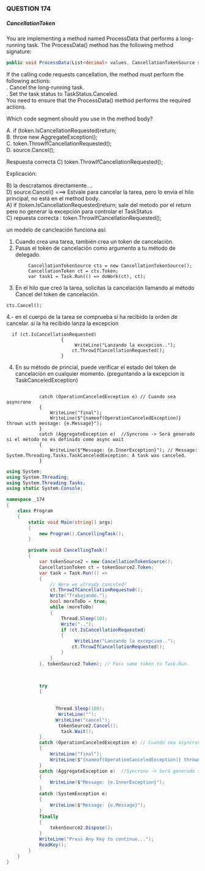 ### QUESTION 174 

##### CancellationToken

You are implementing a method named ProcessData that performs a long-running task. The ProcessData()
method has the following method signature:
```` c#
public void ProcessData(List<decimal> values, CancellationTokenSource source, CancellationToken token)
````

If the calling code requests cancellation, the method must perform the following actions:  
. Cancel the long-running task.   
. Set the task status to TaskStatus.Canceled.    
You need to ensure that the ProcessData() method performs the required actions.    

Which code segment should you use in the method body?
  
A. if (token.IsCancellationRequested)return;  
B. throw new AggregateException();  
C. token.ThrowIfCancellationRequested();  
D. source.Cancel();  





Respuesta correcta C) token.ThrowIfCancellationRequested();  

Explicación:  

B) la descratamos directamente....   
D) source.Cancel() ===> Estvale para cancelar la tarea, pero lo envia el hilo principal, no está en el method body.   
A) if (token.IsCancellationRequested)return;  sale del metodo por el return pero no generar la excepcion para controlar el TaskStatus   
C) repuesta correcta : token.ThrowIfCancellationRequested();      


un modelo de cancleación funciona así:  


1. Cuando crea una tarea, también crea un token de cancelación.
2. Pasas el token de cancelación como argumento a tu método de delegado.
```
		CancellationTokenSource cts = new CancellationTokenSource();
		CancellationToken ct = cts.Token;
		var task1 = Task.Run(() => doWork(ct), ct);
```


3. En el hilo que creó la tarea, solicitas la cancelación llamando al método Cancel del token de cancelación.
```
cts.Cancel();
```


4.- en el cuerpo de la tarea se comprueba si ha recibido la orden de cancelar. si la ha recibido lanza la excepcion
```
  if (ct.IsCancellationRequested)
                    {
                         WriteLine("Lanzando la excepcion..");
                        ct.ThrowIfCancellationRequested();
                    }
```					
4. En su método de princial, puede verificar el estado del token de cancelación en cualquier momento. (preguntando a la excepcion  is TaskCanceledException)
```

            catch (OperationCanceledException e) // Cuando sea asyncrono
            {
                WriteLine("final");
                WriteLine($"{nameof(OperationCanceledException)} thrown with message: {e.Message}");
            }
            catch (AggregateException e)  //Syncrono -> Será generado si el método no es definido como async wait
            {
                WriteLine($"Message: {e.InnerException}"); // Message: System.Threading.Tasks.TaskCanceledException: A task was canceled.
            }
```





```` c#
using System;
using System.Threading;
using System.Threading.Tasks;
using static System.Console;

namespace _174
{
    class Program
    {
        static void Main(string[] args)
        {
            new Program().CancellingTask();
        }

        private void CancellingTask()
        {
            var tokenSource2 = new CancellationTokenSource();
            CancellationToken ct = tokenSource2.Token;
            var task = Task.Run(() =>
            {
                // Were we already canceled?
                ct.ThrowIfCancellationRequested();
                Write("Trabajando.");
                bool moreToDo = true;
                while (moreToDo)
                {
                    Thread.Sleep(10);
                    Write("..");
                    if (ct.IsCancellationRequested)
                    {
                         WriteLine("Lanzando la excepcion..");
                        ct.ThrowIfCancellationRequested();
                    }
                }
            }, tokenSource2.Token); // Pass same token to Task.Run.

           

            try
            {
                
                 
                  Thread.Sleep(100);
                   WriteLine("");
                  WriteLine("cancel");
                   tokenSource2.Cancel();
                    task.Wait();
            }
            catch (OperationCanceledException e) // Cuando sea asyncrono
            {
                WriteLine("final");
                WriteLine($"{nameof(OperationCanceledException)} thrown with message: {e.Message}");
            }
            catch (AggregateException e)  //Syncrono -> Será generado si el método no es definido como async wait
            {
                WriteLine($"Message: {e.InnerException}");
            }
            catch (SystemException e)
            {
                WriteLine($"Message: {e.Message}");
            }
            finally
            {
                tokenSource2.Dispose();
            }
            WriteLine("Press Any Key to continue...");
            ReadKey();
        }
    }
}
````